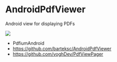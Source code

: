 # AndroidPdfViewer
Android view for displaying PDFs

![](http://i.giphy.com/3o6Ztb2nCQs1pfu2k0.gif)

- PdfiumAndroid
- https://github.com/barteksc/AndroidPdfViewer
- https://github.com/voghDev/PdfViewPager
